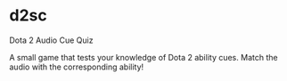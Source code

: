 # d2sc
Dota 2 Audio Cue Quiz

A small game that tests your knowledge of Dota 2 ability cues. Match the audio with the corresponding ability!
